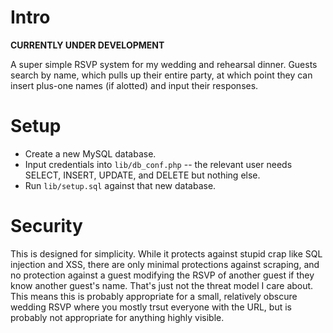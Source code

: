 # Intro

**CURRENTLY UNDER DEVELOPMENT**

A super simple RSVP system for my wedding and rehearsal dinner. Guests search by
name, which pulls up their entire party, at which point they can insert plus-one
names (if alotted) and input their responses.

# Setup

- Create a new MySQL database.
- Input credentials into `lib/db_conf.php` -- the relevant user needs SELECT,
INSERT, UPDATE, and DELETE but nothing else.
- Run `lib/setup.sql` against that new database.

# Security

This is designed for simplicity. While it protects against stupid crap like
SQL injection and XSS, there are only minimal protections against scraping, and
no protection against a guest modifying the RSVP of another guest if they know
another guest's name. That's just not the threat model I care about. This means
this is probably appropriate for a small, relatively obscure wedding RSVP where
you mostly trsut everyone with the URL, but is probably not appropriate for
anything highly visible.

